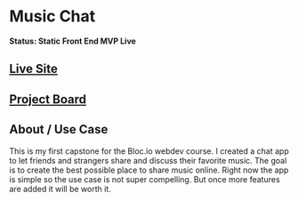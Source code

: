 # Music Chat

**Status: Static Front End MVP Live**

## [Live Site](https://music-chat.now.sh)

## [Project Board](https://github.com/bix6/music-chat/projects/1)

## About / Use Case

This is my first capstone for the Bloc.io webdev course.
I created a chat app to let friends and strangers share and discuss their favorite music.
The goal is to create the best possible place to share music online.
Right now the app is simple so the use case is not super compelling.
But once more features are added it will be worth it.
